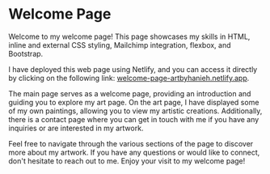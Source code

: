 # Welcome Page

Welcome to my welcome page! This page showcases my skills in HTML, inline and external CSS styling, Mailchimp integration, flexbox, and Bootstrap. 

I have deployed this web page using Netlify, and you can access it directly by clicking on the following link: [welcome-page-artbyhanieh.netlify.app](https://welcome-page-artbyhanieh.netlify.app/).

The main page serves as a welcome page, providing an introduction and guiding you to explore my art page. On the art page, I have displayed some of my own paintings, allowing you to view my artistic creations. Additionally, there is a contact page where you can get in touch with me if you have any inquiries or are interested in my artwork.

Feel free to navigate through the various sections of the page to discover more about my artwork. If you have any questions or would like to connect, don't hesitate to reach out to me. Enjoy your visit to my welcome page!
